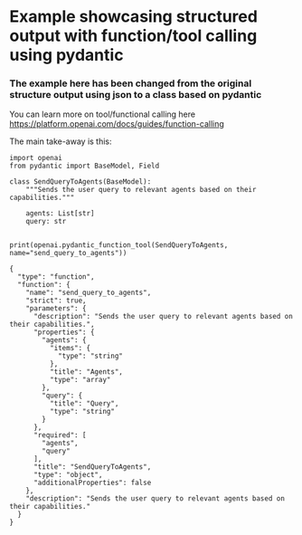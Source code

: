 # Example showcasing structured output with function/tool calling using pydantic

### The example here has been changed from the original structure output using json to a class based on pydantic

You can learn more on tool/functional calling here https://platform.openai.com/docs/guides/function-calling

The main take-away is this:

```
import openai
from pydantic import BaseModel, Field

class SendQueryToAgents(BaseModel):
    """Sends the user query to relevant agents based on their capabilities."""

    agents: List[str]
    query: str


print(openai.pydantic_function_tool(SendQueryToAgents, name="send_query_to_agents"))

{
  "type": "function",
  "function": {
    "name": "send_query_to_agents",
    "strict": true,
    "parameters": {
      "description": "Sends the user query to relevant agents based on their capabilities.",
      "properties": {
        "agents": {
          "items": {
            "type": "string"
          },
          "title": "Agents",
          "type": "array"
        },
        "query": {
          "title": "Query",
          "type": "string"
        }
      },
      "required": [
        "agents",
        "query"
      ],
      "title": "SendQueryToAgents",
      "type": "object",
      "additionalProperties": false
    },
    "description": "Sends the user query to relevant agents based on their capabilities."
  }
}
```
